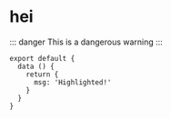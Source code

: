 # hei

::: danger
This is a dangerous warning
:::

```js{4}
export default {
  data () {
    return {
      msg: 'Highlighted!'
    }
  }
}
```